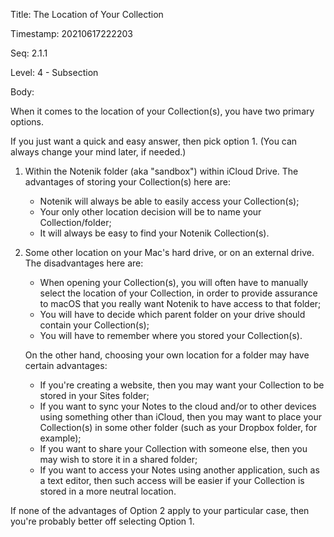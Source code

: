 Title:  The Location of Your Collection

Timestamp: 20210617222203

Seq:    2.1.1

Level:  4 - Subsection

Body: 

When it comes to the location of your Collection(s), you have two primary options.

If you just want a quick and easy answer, then pick option 1. (You can always change your mind later, if needed.)

1. Within the Notenik folder (aka "sandbox") within iCloud Drive. The advantages of storing your Collection(s) here are:

	+ Notenik will always be able to easily access your Collection(s);
	+ Your only other location decision will be to name your Collection/folder;
	+ It will always be easy to find your Notenik Collection(s).

2. Some other location on your Mac's hard drive, or on an external drive. The disadvantages here are:

	+ When opening your Collection(s), you will often have to manually select the location of your Collection, in order to provide assurance to macOS that you really want Notenik to have access to that folder;
	+ You will have to decide which parent folder on your drive should contain your Collection(s);
	+ You will have to remember where you stored your Collection(s).

	On the other hand, choosing your own location for a folder may have certain advantages:

	+ If you're creating a website, then you may want your Collection to be stored in your Sites folder;
	+ If you want to sync your Notes to the cloud and/or to other devices using something other than iCloud, then you may want to place your Collection(s) in some other folder (such as your Dropbox folder, for example);
	+ If you want to share your Collection with someone else, then you may wish to store it in a shared folder;
	+ If you want to access your Notes using another application, such as a text editor, then such access will be easier if your Collection is stored in a more neutral location.  

If none of the advantages of Option 2 apply to your particular case, then you're probably better off selecting Option 1. 


